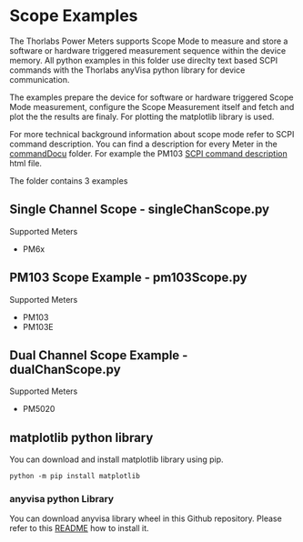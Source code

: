 # Scope Examples
The Thorlabs Power Meters supports Scope Mode to measure and store a software or hardware triggered
measurement sequence within the device memory. All python examples in this folder use direclty 
text based SCPI commands with the Thorlabs anyVisa python library for device communication. 

The examples prepare the device for software or hardware triggered Scope Mode measurement, configure the
Scope Measurement itself and fetch and plot the the results are finaly. For plotting the matplotlib 
library is used. 

For more technical background information about scope mode refer to SCPI command description. You can find a description for every Meter in the  [commandDocu](../commandDocu) folder. For example the PM103 [SCPI command description](https://htmlpreview.github.io/?https://github.com/Selanarixx/Light_Analysis_Examples/blob/develop/Python/Thorlabs%20PMxxx%20Power%20Meters/scpi/commandDocu/pm103.html) html file.

The folder contains 3 examples
## Single Channel Scope - singleChanScope.py
Supported Meters
- PM6x

## PM103 Scope Example - pm103Scope.py
Supported Meters
- PM103
- PM103E

## Dual Channel Scope Example - dualChanScope.py
Supported Meters
- PM5020

## matplotlib python library
You can download and install matplotlib library using pip. 

```
python -m pip install matplotlib
```
### anyvisa python Library
You can download anyvisa library wheel in this Github repository. Please refer to this [README](anyvisa) how to install it. 
